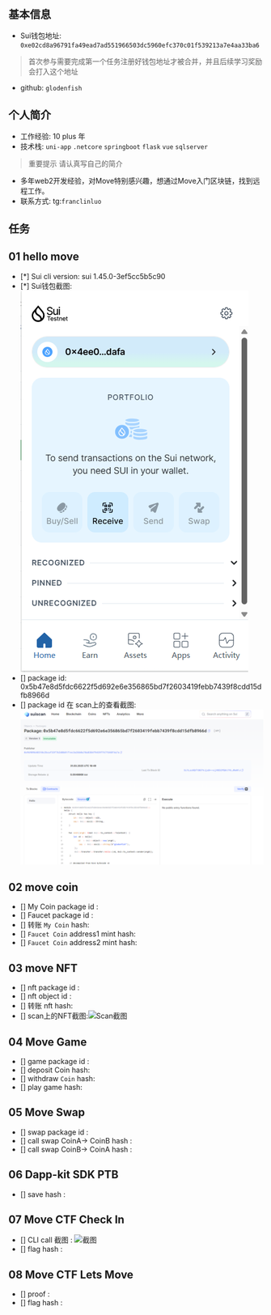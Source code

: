 ## 基本信息
- Sui钱包地址: `0xe02cd8a96791fa49ead7ad551966503dc5960efc370c01f539213a7e4aa33ba6`
> 首次参与需要完成第一个任务注册好钱包地址才被合并，并且后续学习奖励会打入这个地址
- github: `glodenfish`

## 个人简介
- 工作经验: 10 plus 年
- 技术栈: `uni-app` `.netcore` `springboot` `flask` `vue` `sqlserver`
> 重要提示 请认真写自己的简介
- 多年web2开发经验，对Move特别感兴趣，想通过Move入门区块链，找到远程工作。
- 联系方式: tg:`franclinluo`

## 任务

##   01 hello move  
- [*] Sui cli version: sui 1.45.0-3ef5cc5b5c90
- [*] Sui钱包截图: ![Sui钱包截图](./images/wallet.png)
- [] package id: 0x5b47e8d5fdc6622f5d692e6e356865bd7f2603419febb7439f8cdd15dfb8966d
- [] package id 在 scan上的查看截图:![Scan截图](./images/published.png)

##   02 move coin
- [] My Coin package id : 
- [] Faucet package id : 
- [] 转账 `My Coin` hash:
- [] `Faucet Coin` address1 mint hash:
- [] `Faucet Coin` address2 mint hash:

##   03 move NFT
- [] nft package id :
- [] nft object id : 
- [] 转账 nft  hash:
- [] scan上的NFT截图:![Scan截图](./images/你的图片地址)

##   04 Move Game
- [] game package id :
- [] deposit Coin hash:
- [] withdraw `Coin` hash:
- [] play game hash:

##   05 Move Swap
- [] swap package id :
- [] call swap CoinA-> CoinB  hash :
- [] call swap CoinB-> CoinA  hash :

##   06 Dapp-kit SDK PTB
- [] save hash :

##   07 Move CTF Check In
- [] CLI call 截图 : ![截图](./images/你的图片地址)
- [] flag hash :

##   08 Move CTF Lets Move
- [] proof : 
- [] flag hash :

